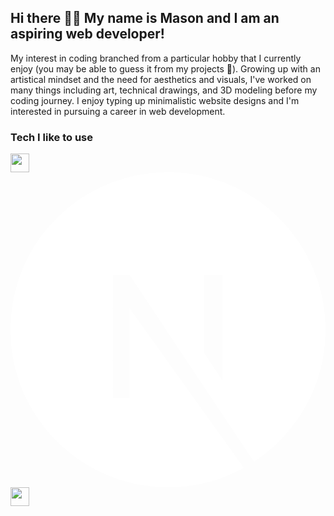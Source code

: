 ## Hi there 👋❕ My name is Mason and I am an aspiring web developer!

My interest in coding branched from a particular hobby that I currently enjoy (you may be able to guess it from my projects 👀). Growing up with an artistical mindset and the need for aesthetics and visuals, I've worked on many things including art, technical drawings, and 3D modeling before my coding journey. I enjoy typing up minimalistic website designs and I'm interested in pursuing a career in web development.

### Tech I like to use
<p align="left">
<img src="https://cdn.jsdelivr.net/gh/devicons/devicon/icons/react/react-original.svg" height="30"/>
<svg viewBox="0 0 128 128">
<path fill="white" d="M64 0C28.7 0 0 28.7 0 64s28.7 64 64 64c11.2 0 21.7-2.9 30.8-7.9L48.4 55.3v36.6h-6.8V41.8h6.8l50.5 75.8C116.4 106.2 128 86.5 128 64c0-35.3-28.7-64-64-64zm22.1 84.6l-7.5-11.3V41.8h7.5v42.8z"></path>
</svg>
<img src="https://cdn.jsdelivr.net/gh/devicons/devicon/icons/tailwindcss/tailwindcss-plain.svg" height="30"/>
</p>


<!--
**mctekno/mctekno** is a ✨ _special_ ✨ repository because its `README.md` (this file) appears on your GitHub profile.

Here are some ideas to get you started:

- 🔭 I’m currently working on ...
- 🌱 I’m currently learning ...
- 👯 I’m looking to collaborate on ...
- 🤔 I’m looking for help with ...
- 💬 Ask me about ...
- 📫 How to reach me: ...
- 😄 Pronouns: ...
- ⚡ Fun fact: ...
-->
